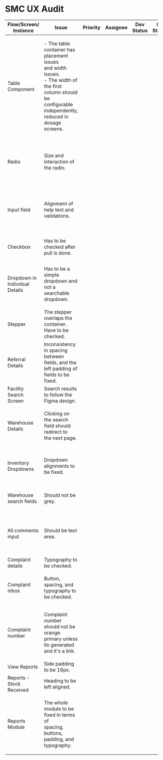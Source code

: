 # SMC UX Audit

| Flow/Screen/ Instance          | Issue                                                                                                                                                                         | Priority | Assignee | Dev Status | QA Status | Comments                                                                    |
| ------------------------------ | ----------------------------------------------------------------------------------------------------------------------------------------------------------------------------- | -------- | -------- | ---------- | --------- | --------------------------------------------------------------------------- |
| Table Component                | <p>- The table container has placement issues<br>and width issues.<br>- The width of the first column should be configurable independently, reduced in<br>dosage screens.</p> |          |          |            |           | <p>This has to be picked up as a part<br>if building new components.</p>    |
| Radio                          | Size and interaction of the radio.                                                                                                                                            |          |          |            |           | <p>This has to be picked up as a part<br>if building new components.</p>    |
| Input field                    | Alignment of help text and validations.                                                                                                                                       |          |          |            |           | <p>This has to be picked up as a part<br>if building new components.</p>    |
| Checkbox                       | Has to be checked after pull is done.                                                                                                                                         |          |          |            |           | Rachana Singh is working on this.                                           |
| Dropdown in Individual Details | <p>Has to be a simple dropdown and not a <br>searchable dropdown.</p>                                                                                                         |          |          |            |           | Add the dropdown for search.                                                |
| Stepper                        | The stepper overlaps the container. Have to be checked.                                                                                                                       |          |          |            |           |                                                                             |
| Referral Details               | Inconsistency in spacing between fields, and the left padding of fields to be fixed.                                                                                          |          |          |            |           | Not track.                                                                  |
| Facility Search Screen         | Search results to follow the Figma design.                                                                                                                                    |          |          |            |           | Component base change is required.                                          |
| Warehouse Details              | <p>Clicking on the search field should redirect to<br>the next page.</p>                                                                                                      |          |          |            |           | Not track.                                                                  |
| Inventory Dropdowns            | Dropdown alignments to be fixed.                                                                                                                                              |          |          |            |           | Custom dropdown needs to be add, besides not track this screen.             |
| Warehouse search fields        | Should not be grey.                                                                                                                                                           |          |          |            |           | Not track, component itself need to be changed.                             |
| All comments input             | Should be text area.                                                                                                                                                          |          |          |            |           | Not track for all screen, fixed for registraton beneficiary, stock details. |
| Complaint details              | Typography to be checked.                                                                                                                                                     |          |          |            |           | Not track.                                                                  |
| Complaint inbox                | <p>Button, spacing, and typography to<br>be checked.</p>                                                                                                                      |          |          |            |           | Not track.                                                                  |
| Complaint number               | <p>Complaint number should not be orange<br>primary unless its generated and it's a link.</p>                                                                                 |          |          |            |           | Not track.                                                                  |
| View Reports                   | Side padding to be 16px.                                                                                                                                                      |          |          |            |           | Not track.                                                                  |
| Reports - Stock Received       | Heading to be left aligned.                                                                                                                                                   |          |          |            |           | Not track.                                                                  |
| Reports Module                 | <p>The whole module to be fixed in terms of<br>spacing, buttons, padding, and typography.</p>                                                                                 |          |          |            |           | Not track.                                                                  |
